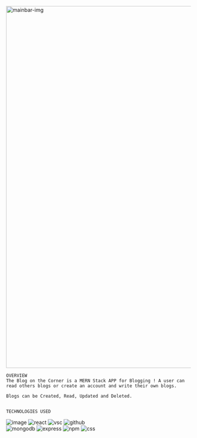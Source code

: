 <img width="989" alt="mainbar-img" src="https://user-images.githubusercontent.com/105741410/187331178-c62d3e32-c3a8-42c7-9924-23e5bde625d3.png">


    
    
    OVERVIEW
    The Blog on the Corner is a MERN Stack APP for Blogging ! A user can read others blogs or create an account and write their own blogs.
    
    Blogs can be Created, Read, Updated and Deleted.
    
    
    TECHNOLOGIES USED
    
![image](https://img.shields.io/badge/Node.js-339933?style=for-the-badge&logo=nodedotjs&logoColor=white)
![react](https://img.shields.io/badge/React-20232A?style=for-the-badge&logo=react&logoColor=61DAFB)
![vsc](https://img.shields.io/badge/Visual_Studio_Code-0078D4?style=for-the-badge&logo=visual%20studio%20code&logoColor=white)
 ![github](https://img.shields.io/badge/GitHub-100000?style=for-the-badge&logo=github&logoColor=white)   
  ![mongodb](https://user-images.githubusercontent.com/25181517/182884177-d48a8579-2cd0-447a-b9a6-ffc7cb02560e.png)
  ![express](https://user-images.githubusercontent.com/25181517/183859966-a3462d8d-1bc7-4880-b353-e2cbed900ed6.png)
  ![npm](https://user-images.githubusercontent.com/25181517/121401671-49102800-c959-11eb-9f6f-74d49a5e1774.png)
  ![css](https://user-images.githubusercontent.com/25181517/183898674-75a4a1b1-f960-4ea9-abcb-637170a00a75.png)
  
   
   
